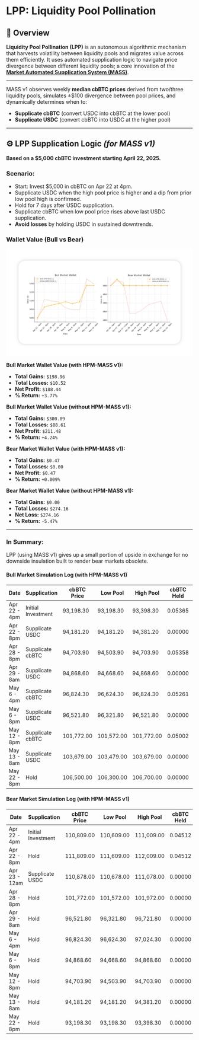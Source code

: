 # LPP: Liquidity Pool Pollination

## 🌱 Overview

**Liquidity Pool Pollination (LPP)** is an autonomous algorithmic mechanism that harvests volatility between liquidity pools and migrates value across them efficiently. It uses automated supplication logic to navigate price divergence between different liquidity pools; a core innovation of the **[Market Automated Supplication System (MASS)](https://github.com/Art-Sells/HPM/tree/main/HPMCodeBase/MASS)**. 

---

MASS v1 observes weekly **median cbBTC prices** derived from two/three liquidity pools, simulates ±$100 divergence between pool prices, and dynamically determines when to:

- **Supplicate cbBTC** (convert USDC into cbBTC at the lower pool)
- **Supplicate USDC** (convert cbBTC into USDC at the higher pool)

---

## ⚙️ LPP Supplication Logic *(for MASS v1)*

**Based on a $5,000 cbBTC investment starting April 22, 2025.**

### Scenario:

- Start: Invest $5,000 in cbBTC on Apr 22 at 4pm.
- Supplicate USDC when the high pool price is higher and a dip from prior low pool high is confirmed.
- Hold for 7 days after USDC supplication.
- Supplicate cbBTC when low pool price rises above last USDC supplication.
- **Avoid losses** by holding USDC in sustained downtrends.

### Wallet Value (Bull vs Bear)

<img src="https://github.com/Art-Sells/HPM/blob/main/HPMCodeBase/MASS/LPP/BullVsBearMarketWalletComparison.png" width="800px"> 

**Bull Market Wallet Value (with HPM-MASS v1):**
- **Total Gains:** `$198.96`
- **Total Losses:** `$10.52`
- **Net Profit:** `$188.44`
- **% Return:** `+3.77%`

**Bull Market Wallet Value (without HPM-MASS v1):**
- **Total Gains:** `$300.09`
- **Total Losses:** `$88.61`
- **Net Profit:** `$211.48`
- **% Return:** `+4.24%`

**Bear Market Wallet Value (with HPM-MASS v1):**
- **Total Gains:** `$0.47`
- **Total Losses:** `$0.00`
- **Net Profit:** `$0.47`
- **% Return:** `+0.009%`

**Bear Market Wallet Value (without HPM-MASS v1):**
- **Total Gains:** `$0.00`
- **Total Losses:** `$274.16`
- **Net Loss:** `$274.16`
- **% Return:** `-5.47%`

---

### In Summary:

LPP (using MASS v1) gives up a small portion of upside in exchange for no downside insulation built to render bear markets obsolete.

#### Bull Market Simulation Log (with HPM-MASS v1)

| Date         | Supplication        | cbBTC Price | Low Pool | High Pool | cbBTC Held | USDC Held | Wallet Value |
|--------------|---------------------|-------------|----------|-----------|------------|-----------|--------------|
| Apr 22 - 4pm | Initial Investment  | 93,198.30   | 93,198.30 | 93,398.30 | 0.05365    | 0.00      | $5,000.00    |
| Apr 22 - 8pm | Supplicate USDC     | 94,181.20   | 94,181.20 | 94,381.20 | 0.00000    | 5,063.46  | $5,063.46    |
| Apr 28 - 8pm | Supplicate cbBTC    | 94,703.90   | 94,503.90 | 94,703.90 | 0.05358    | 0.00      | $5,074.18    |
| Apr 29 - 8am | Supplicate USDC     | 94,868.60   | 94,668.60 | 94,868.60 | 0.00000    | 5,083.00  | $5,083.00    |
| May 6 - 4pm  | Supplicate cbBTC    | 96,824.30   | 96,624.30 | 96,824.30 | 0.05261    | 0.00      | $5,093.52    |
| May 6 - 8pm  | Supplicate USDC     | 96,521.80   | 96,321.80 | 96,521.80 | 0.00000    | 5,083.00  | $5,083.00    |
| May 12 - 8pm | Supplicate cbBTC    | 101,772.00  | 101,572.00| 101,772.00| 0.05002    | 0.00      | $5,083.00    |
| May 13 - 8am | Supplicate USDC     | 103,679.00  | 103,479.00| 103,679.00| 0.00000    | 5,185.46  | $5,185.46    |
| May 22 - 8pm | Hold                | 106,500.00  | 106,300.00| 106,700.00| 0.00000    | 5,185.46  | $5,185.46    |

#### Bear Market Simulation Log (with HPM-MASS v1)

| Date           | Supplication        | cbBTC Price | Low Pool   | High Pool  | cbBTC Held | USDC Held | Wallet Value |
|----------------|---------------------|-------------|------------|------------|------------|-----------|--------------|
| Apr 22 - 4pm   | Initial Investment  | 110,809.00  | 110,609.00 | 111,009.00 | 0.04512    | 0.00      | $5,000.00    |
| Apr 22 - 8pm   | Hold                | 111,809.00  | 111,609.00 | 112,009.00 | 0.04512    | 0.00      | $5,037.93    |
| Apr 23 - 12am  | Supplicate USDC     | 110,878.00  | 110,678.00 | 111,078.00 | 0.00000    | 5,000.47  | $5,000.47    |
| Apr 28 - 8pm   | Hold                | 101,772.00  | 101,572.00 | 101,972.00 | 0.00000    | 5,000.47  | $5,000.47    |
| Apr 29 - 8am   | Hold                | 96,521.80   | 96,321.80  | 96,721.80  | 0.00000    | 5,000.47  | $5,000.47    |
| May 6 - 4pm    | Hold                | 96,824.30   | 96,624.30  | 97,024.30  | 0.00000    | 5,000.47  | $5,000.47    |
| May 6 - 8pm    | Hold                | 94,868.60   | 94,668.60  | 94,868.60  | 0.00000    | 5,000.47  | $5,000.47    |
| May 12 - 8pm   | Hold                | 94,703.90   | 94,503.90  | 94,703.90  | 0.00000    | 5,000.47  | $5,000.47    |
| May 13 - 8am   | Hold                | 94,181.20   | 94,181.20  | 94,381.20  | 0.00000    | 5,000.47  | $5,000.47    |
| May 22 - 8pm   | Hold                | 93,198.30   | 93,198.30  | 93,398.30  | 0.00000    | 5,000.47  | $5,000.47    |

